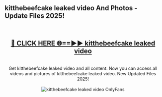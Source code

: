 <h2>kitthebeefcake leaked video And Photos - Update Files 2025!</h2>
<br>
<div align="center">
<h2><a href="https://linkcuts.com/hfmhzwbr" rel="nofollow">🔴 CLICK HERE 🌐==►► kitthebeefcake leaked video</a></h2>
<br>
Get kitthebeefcake leaked video and all content. Now you can access all videos and pictures of kitthebeefcake leaked video. New Updated Files 2025!
<br>
<br>
<a href="https://linkcuts.com/hfmhzwbr" rel="nofollow" data-target="animated-image.originalLink"><img src="https://i.ibb.co.com/WyWwxjT/player-gif2.gif" alt="kitthebeefcake leaked video OnlyFans" style="max-width: 100%; display: inline-block;" data-target="animated-image.originalImage"></a>
</div>
<br>